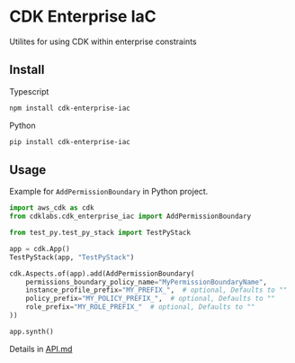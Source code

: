 <!--
Copyright Amazon.com, Inc. or its affiliates. All Rights Reserved.
SPDX-License-Identifier: Apache-2.0
-->

# CDK Enterprise IaC

Utilites for using CDK within enterprise constraints

## Install

Typescript

```zsh
npm install cdk-enterprise-iac
```

Python

```zsh
pip install cdk-enterprise-iac
```

## Usage

Example for `AddPermissionBoundary` in Python project.

```python
import aws_cdk as cdk
from cdklabs.cdk_enterprise_iac import AddPermissionBoundary

from test_py.test_py_stack import TestPyStack

app = cdk.App()
TestPyStack(app, "TestPyStack")

cdk.Aspects.of(app).add(AddPermissionBoundary(
    permissions_boundary_policy_name="MyPermissionBoundaryName",
    instance_profile_prefix="MY_PREFIX_",  # optional, Defaults to ""
    policy_prefix="MY_POLICY_PREFIX_",  # optional, Defaults to ""
    role_prefix="MY_ROLE_PREFIX_"  # optional, Defaults to ""
))

app.synth()
```

Details in [API.md](API.md)
